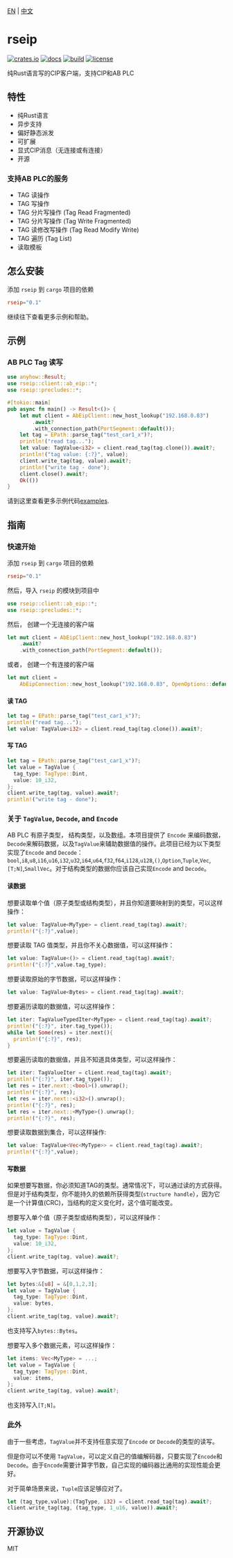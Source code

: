 [EN](./README.md) | [中文](./README_zh.md)

# rseip
[![crates.io](https://img.shields.io/crates/v/rseip.svg)](https://crates.io/crates/rseip)
[![docs](https://docs.rs/rseip/badge.svg)](https://docs.rs/rseip)
[![build](https://github.com/joylei/eip-rs/workflows/build/badge.svg?branch=main)](https://github.com/joylei/eip-rs/actions?query=workflow%3A%22build%22)
[![license](https://img.shields.io/crates/l/rseip.svg)](https://github.com/joylei/eip-rs/blob/master/LICENSE)

纯Rust语言写的CIP客户端，支持CIP和AB PLC

## 特性

- 纯Rust语言
- 异步支持
- 偏好静态派发
- 可扩展
- 显式CIP消息（无连接或有连接）
- 开源

### 支持AB PLC的服务

- TAG 读操作
- TAG 写操作
- TAG 分片写操作 (Tag Read Fragmented)
- TAG 分片写操作 (Tag Write Fragmented)
- TAG 读修改写操作 (Tag Read Modify Write)
- TAG 遍历 (Tag List)
- 读取模板

## 怎么安装

添加 `rseip` 到 `cargo` 项目的依赖

```toml
rseip="0.1"
```

继续往下查看更多示例和帮助。


## 示例

### AB PLC Tag 读写

```rust
use anyhow::Result;
use rseip::client::ab_eip::*;
use rseip::precludes::*;

#[tokio::main]
pub async fn main() -> Result<()> {
    let mut client = AbEipClient::new_host_lookup("192.168.0.83")
        .await?
        .with_connection_path(PortSegment::default());
    let tag = EPath::parse_tag("test_car1_x")?;
    println!("read tag...");
    let value: TagValue<i32> = client.read_tag(tag.clone()).await?;
    println!("tag value: {:?}", value);
    client.write_tag(tag, value).await?;
    println!("write tag - done");
    client.close().await?;
    Ok(())
}
```

请到这里查看更多示例代码[examples](https://github.com/Joylei/eip-rs/tree/main/examples).

## 指南

### 快速开始

添加 `rseip` 到 `cargo` 项目的依赖

```toml
rseip="0.1"
```

然后，导入 `rseip` 的模块到项目中
```rust
use rseip::client::ab_eip::*;
use rseip::precludes::*;
```

然后， 创建一个无连接的客户端
```rust
let mut client = AbEipClient::new_host_lookup("192.168.0.83")
    .await?
    .with_connection_path(PortSegment::default());
```

或者， 创建一个有连接的客户端
```rust
let mut client =
    AbEipConnection::new_host_lookup("192.168.0.83", OpenOptions::default()).await?;
```

#### 读 TAG
```rust
let tag = EPath::parse_tag("test_car1_x")?;
println!("read tag...");
let value: TagValue<i32> = client.read_tag(tag.clone()).await?;
```
#### 写 TAG
```rust
let tag = EPath::parse_tag("test_car1_x")?;
let value = TagValue {
  tag_type: TagType::Dint,
  value: 10_i32,
};
client.write_tag(tag, value).await?;
println!("write tag - done");
```

### 关于 `TagValue`, `Decode`, and `Encode`

AB PLC 有原子类型， 结构类型，以及数组。本项目提供了 `Encode` 来编码数据，`Decode`来解码数据，以及`TagValue`来辅助数据值的操作。此项目已经为以下类型实现了`Encode` and `Decode`： `bool`,`i8`,`u8`,`i16`,`u16`,`i32`,`u32`,`i64`,`u64`,`f32`,`f64`,`i128`,`u128`,`()`,`Option`,`Tuple`,`Vec`,`[T;N]`,`SmallVec`。对于结构类型的数据你应该自己实现`Encode` and `Decode`。

#### 读数据

想要读取单个值（原子类型或结构类型），并且你知道要映射到的类型，可以这样操作：
```rust
let value: TagValue<MyType> = client.read_tag(tag).await?;
println!("{:?}",value);
```

想要读取 TAG 值类型，并且你不关心数据值，可以这样操作：
```rust
let value: TagValue<()> = client.read_tag(tag).await?;
println!("{:?}",value.tag_type);
```

想要读取原始的字节数据，可以这样操作：
```rust
let value: TagValue<Bytes> = client.read_tag(tag).await?;
```

想要遍历读取的数据值，可以这样操作：
```rust
let iter: TagValueTypedIter<MyType> = client.read_tag(tag).await?;
println!("{:?}", iter.tag_type());
while let Some(res) = iter.next(){
  println!("{:?}", res);
}
```

想要遍历读取的数据值，并且不知道具体类型，可以这样操作：
```rust
let iter: TagValueIter = client.read_tag(tag).await?;
println!("{:?}", iter.tag_type());
let res = iter.next::<bool>().unwrap();
println!("{:?}", res);
let res = iter.next::<i32>().unwrap();
println!("{:?}", res);
let res = iter.next::<MyType>().unwrap();
println!("{:?}", res);
```

想要读取数据到集合，可以这样操作:
```rust
let value: TagValue<Vec<MyType>> = client.read_tag(tag).await?;
println!("{:?}",value);
```

#### 写数据

如果想要写数据，你必须知道TAG的类型。通常情况下，可以通过读的方式获得。但是对于结构类型，你不能持久的依赖所获得类型(`structure handle`），因为它是一个计算值(CRC)，当结构的定义变化时，这个值可能改变。

想要写入单个值（原子类型或结构类型），可以这样操作：
```rust
let value = TagValue {
  tag_type: TagType::Dint,
  value: 10_i32,
};
client.write_tag(tag, value).await?;
```

想要写入字节数据，可以这样操作：
```rust
let bytes:&[u8] = &[0,1,2,3];
let value = TagValue {
  tag_type: TagType::Dint,
  value: bytes,
};
client.write_tag(tag, value).await?;
```
也支持写入`bytes::Bytes`。


想要写入多个数据元素，可以这样操作：
```rust
let items: Vec<MyType> = ...;
let value = TagValue {
  tag_type: TagType::Dint,
  value: items,
};
client.write_tag(tag, value).await?;
```
也支持写入`[T;N]`。


### 此外

由于一些考虑，`TagValue`并不支持任意实现了`Encode` or `Decode`的类型的读写。

但是你可以不使用 `TagValue`，可以定义自己的值编解码器，只要实现了`Encode`和`Decode`。由于`Encode`需要计算字节数，自己实现的编码器比通用的实现性能会更好。

对于简单场景来说，`Tuple`应该足够应对了。
```rust
let (tag_type,value):(TagType, i32) = client.read_tag(tag).await?;
client.write_tag(tag, (tag_type, 1_u16, value)).await?;
```

## 开源协议

MIT

